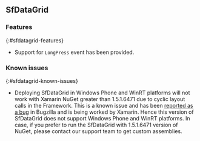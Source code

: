 ## SfDataGrid

### Features
{:#sfdatagrid-features}

* Support for `LongPress` event has been provided.

### Known issues
{:#sfdatagrid-known-issues}

* Deploying SfDataGrid in Windows Phone and WinRT platforms will not work with Xamarin NuGet greater than 1.5.1.6471 due to cyclic layout calls in the Framework. This is a known issue and has been [reported as a bug](https://bugzilla.xamarin.com/show_bug.cgi?id=36328) in Bugzilla and is being worked by Xamarin. Hence this version of SfDataGrid does not support Windows Phone and WinRT platforms. In case, if you prefer to run the SfDataGrid with 1.5.1.6471 version of NuGet, please contact our support team to get custom assemblies.